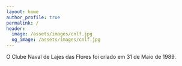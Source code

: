 ```yaml
---
layout: home
author_profile: true
permalink: /
header:
  image: /assets/images/cnlf.jpg
  og_image: /assets/images/cnlf.jpg
---
```


O Clube Naval de Lajes das Flores foi criado em 31 de Maio de 1989.